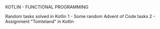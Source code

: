 KOTLIN - FUNCTIONAL PROGRAMMING

Random tasks solved in Kotlin
1 - Some random Advent of Code tasks
2 - Assignment "Tomteland" in Kotlin
